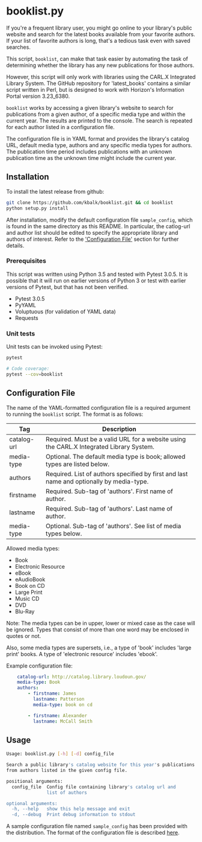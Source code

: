 # booklist.py

If you're a frequent library user, you might go online to your library's
public website and search for the latest books available from your favorite
authors.  If your list of favorite authors is long, that's a tedious task
even with saved searches.

This script, `booklist`, can make that task easier by automating the task
of determining whether the library has any new publications for those authors.

However, this script will only work with libraries using the CARL.X
Integrated Library System.  The GitHub repository for 'latest_books' contains
a similar script written in Perl, but is designed to work with Horizon's
Information Portal version 3.23_6380.

`booklist` works by accessing a given library's website to search for
publications from a given author, of a specific media type and within the
current year.  The results are printed to the console.  The search is
repeated for each author listed in a configuration file.

The configuration file is in YAML format and provides the library's
catalog URL, default media type, authors and any specific media types
for authors.  The publication time period includes publications with an
unknown publication time as the unknown time might include the current year.

## Installation

To install the latest release from github:

```sh
git clone https://github.com/kbalk/booklist.git && cd booklist
python setup.py install
```

After installation, modify the default configuration file `sample_config`,
which is found in the same directory as this README.  In particular, the
catlog-url and author list should be edited to specify the appropriate
library and authors of interest.  Refer to the
['Configuration File'](#configuration-file) section for further details.

### Prerequisites

This script was written using Python 3.5 and tested with Pytest 3.0.5.  It
is possible that it will run on earlier versions of Python 3 or test with
earlier versions of Pytest, but that has not been verified.

* Pytest 3.0.5
* PyYAML
* Voluptuous (for validation of YAML data)
* Requests

### Unit tests

Unit tests can be invoked using Pytest:

```sh
pytest

# Code coverage:
pytest --cov=booklist
```

## Configuration File

The name of the YAML-formatted configuration file is a required argument
to running the `booklist` script.  The format is as follows:

Tag   | Description
------------------|-----------------
catalog-url | Required.  Must be a valid URL for a website using the CARL.X Integrated Library System.
media-type  | Optional.  The default media type is book; allowed types are listed below.
authors     | Required.  List of authors specified by first and last name and optionally by media-type.
firstname   | Required.  Sub-tag of 'authors'.  First name of author.
lastname    | Required.  Sub-tag of 'authors'.  Last name of author.
media-type  | Optional.  Sub-tag of 'authors'.  See list of media types below.

Allowed media types:

- Book
- Electronic Resource
- eBook
- eAudioBook
- Book on CD
- Large Print
- Music CD
- DVD
- Blu-Ray

Note:  The media types can be in upper, lower or mixed case as the case
will be ignored.  Types that consist of more than one word may be enclosed
in quotes or not.

Also, some media types are supersets, i.e., a type of 'book' includes
'large print' books.  A type of 'electronic resource' includes 'ebook'.

Example configuration file:

```YAML
	catalog-url: http://catalog.library.loudoun.gov/
	media-type: Book
	authors:
		- firstname: James
		  lastname: Patterson
		  media-type: book on cd

		- firstname: Alexander
	 	  lastname: McCall Smith
```

## Usage

```sh
Usage: booklist.py [-h] [-d] config_file

Search a public library's catalog website for this year's publications
from authors listed in the given config file.

positional arguments:
  config_file  Config file containing library's catalog url and
               list of authors

optional arguments:
  -h, --help   show this help message and exit
  -d, --debug  Print debug information to stdout
```

A sample configuration file named `sample_config` has been provided with
the distribution.  The format of the configuration file is described
[here](#configuration-file).
